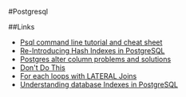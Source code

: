 #Postgresql

##Links

* [Psql command line tutorial and cheat sheet](https://tomcam.github.io/postgres/)
* [Re-Introducing Hash Indexes in PostgreSQL](https://hakibenita.com/postgresql-hash-index)
* [Postgres alter column problems and solutions](https://www.endpoint.com/blog/2012/11/09/postgres-alter-column-problems-and)
* [Don't Do This](https://wiki.postgresql.org/wiki/Don't_Do_This)
* [For each loops with LATERAL Joins](https://sqlfordevs.io/for-each-loop-lateral-join)
* [Understanding database Indexes in PostgreSQL](https://blog.mastermind.dev/indexes-in-postgresql)
